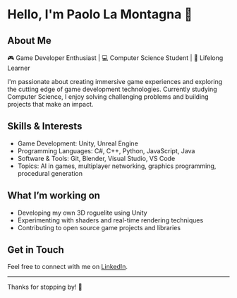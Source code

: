 # Hello, I'm Paolo La Montagna 👋

## About Me
🎮 Game Developer Enthusiast | 💻 Computer Science Student | 🚀 Lifelong Learner

I'm passionate about creating immersive game experiences and exploring the cutting edge of game development technologies. Currently studying Computer Science, I enjoy solving challenging problems and building projects that make an impact.

## Skills & Interests
- Game Development: Unity, Unreal Engine
- Programming Languages: C#, C++, Python, JavaScript, Java  
- Software & Tools: Git, Blender, Visual Studio, VS Code  
- Topics: AI in games, multiplayer networking, graphics programming, procedural generation

## What I’m working on
- Developing my own 3D roguelite using Unity  
- Experimenting with shaders and real-time rendering techniques  
- Contributing to open source game projects and libraries

## Get in Touch
Feel free to connect with me on [LinkedIn](https://www.linkedin.com/in/paolo-la-montagna-07361a326/).

---

Thanks for stopping by! 🚀
